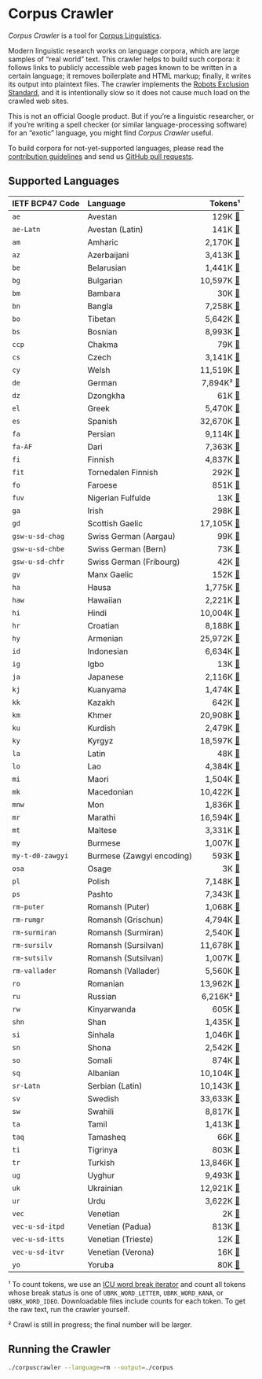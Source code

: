 # Corpus Crawler

_Corpus Crawler_ is a tool for
[Corpus Linguistics](https://en.wikipedia.org/wiki/Corpus_linguistics).

Modern linguistic research works on language corpora, which are large samples of
“real world” text.  This crawler helps to build such corpora: it follows links
to publicly accessible web pages known to be written in a certain language; it
removes boilerplate and HTML markup; finally, it writes its output into
plaintext files.  The crawler implements the
[Robots Exclusion Standard](https://en.wikipedia.org/wiki/Robots_exclusion_standard),
and it is intentionally slow so it does not cause much load on the crawled
web sites.

This is not an official Google product.  But if you’re a linguistic researcher,
or if you’re writing a spell checker (or similar language-processing software)
for an “exotic” language, you might find _Corpus Crawler_ useful.

To build corpora for not-yet-supported languages, please read the
[contribution guidelines](./CONTRIBUTING.md) and send us
[GitHub pull requests](https://help.github.com/categories/collaborating-with-issues-and-pull-requests/).



## Supported Languages

| IETF BCP47 Code     | Language                     |  Tokens¹                                                                           |
| :------------------ | :--------------------------- | ---------------------------------------------------------------------------------: |
| `ae`                | Avestan                      |    129K  [💾](http://www.gstatic.com/i18n/corpora/wordcounts/ae.txt)                |
| `ae-Latn`           | Avestan (Latin)              |    141K  [💾](http://www.gstatic.com/i18n/corpora/wordcounts/ae-Latn.txt)           |
| `am`                | Amharic                      |  2,170K  [💾](http://www.gstatic.com/i18n/corpora/wordcounts/am.txt)                |
| `az`                | Azerbaijani                  |  3,413K  [💾](http://www.gstatic.com/i18n/corpora/wordcounts/az.txt)                |
| `be`                | Belarusian                   |  1,441K  [💾](http://www.gstatic.com/i18n/corpora/wordcounts/be.txt)                |
| `bg`                | Bulgarian                    | 10,597K  [💾](http://www.gstatic.com/i18n/corpora/wordcounts/bg.txt)                |
| `bm`                | Bambara                      |     30K  [💾](http://www.gstatic.com/i18n/corpora/wordcounts/bm.txt)                |
| `bn`                | Bangla                       |  7,258K  [💾](http://www.gstatic.com/i18n/corpora/wordcounts/bn.txt)                |
| `bo`                | Tibetan                      |  5,642K  [💾](http://www.gstatic.com/i18n/corpora/wordcounts/bo.txt)                |
| `bs`                | Bosnian                      |  8,993K  [💾](http://www.gstatic.com/i18n/corpora/wordcounts/bs.txt)                |
| `ccp`               | Chakma                       |     79K  [💾](http://www.gstatic.com/i18n/corpora/wordcounts/ccp.txt)               |
| `cs`                | Czech                        |  3,141K  [💾](http://www.gstatic.com/i18n/corpora/wordcounts/cs.txt)                |
| `cy`                | Welsh                        | 11,519K  [💾](http://www.gstatic.com/i18n/corpora/wordcounts/cy.txt)                |
| `de`                | German                       |  7,894K² [💾](http://www.gstatic.com/i18n/corpora/wordcounts/de.txt)                |
| `dz`                | Dzongkha                     |     61K  [💾](http://www.gstatic.com/i18n/corpora/wordcounts/dz.txt)                |
| `el`                | Greek                        |  5,470K  [💾](http://www.gstatic.com/i18n/corpora/wordcounts/el.txt)                |
| `es`                | Spanish                      | 32,670K  [💾](http://www.gstatic.com/i18n/corpora/wordcounts/es.txt)                |
| `fa`                | Persian                      |  9,114K  [💾](http://www.gstatic.com/i18n/corpora/wordcounts/fa.txt)                |
| `fa-AF`             | Dari                         |  7,363K  [💾](http://www.gstatic.com/i18n/corpora/wordcounts/fa-AF.txt)             |
| `fi`                | Finnish                      |  4,837K  [💾](http://www.gstatic.com/i18n/corpora/wordcounts/fi.txt)                |
| `fit`               | Tornedalen Finnish           |    292K  [💾](http://www.gstatic.com/i18n/corpora/wordcounts/fit.txt)               |
| `fo`                | Faroese                      |    851K  [💾](http://www.gstatic.com/i18n/corpora/wordcounts/fo.txt)                |
| `fuv`               | Nigerian Fulfulde            |     13K  [💾](http://www.gstatic.com/i18n/corpora/wordcounts/fuv.txt)               |
| `ga`                | Irish                        |    298K  [💾](http://www.gstatic.com/i18n/corpora/wordcounts/ga.txt)                |
| `gd`                | Scottish Gaelic              | 17,105K  [💾](http://www.gstatic.com/i18n/corpora/wordcounts/gd.txt)                |
| `gsw-u-sd-chag`     | Swiss German (Aargau)        |     99K  [💾](http://www.gstatic.com/i18n/corpora/wordcounts/gsw-u-sd-chag.txt)     |
| `gsw-u-sd-chbe`     | Swiss German (Bern)          |     73K  [💾](http://www.gstatic.com/i18n/corpora/wordcounts/gsw-u-sd-chbe.txt)     |
| `gsw-u-sd-chfr`     | Swiss German (Fribourg)      |     42K  [💾](http://www.gstatic.com/i18n/corpora/wordcounts/gsw-u-sd-chfr.txt)     |
| `gv`                | Manx Gaelic                  |    152K  [💾](http://www.gstatic.com/i18n/corpora/wordcounts/gv.txt)                |
| `ha`                | Hausa                        |  1,775K  [💾](http://www.gstatic.com/i18n/corpora/wordcounts/ha.txt)                |
| `haw`               | Hawaiian                     |  2,221K  [💾](http://www.gstatic.com/i18n/corpora/wordcounts/haw.txt)               |
| `hi`                | Hindi                        | 10,004K  [💾](http://www.gstatic.com/i18n/corpora/wordcounts/hi.txt)                |
| `hr`                | Croatian                     |  8,188K  [💾](http://www.gstatic.com/i18n/corpora/wordcounts/hr.txt)                |
| `hy`                | Armenian                     | 25,972K  [💾](http://www.gstatic.com/i18n/corpora/wordcounts/hy.txt)                |
| `id`                | Indonesian                   |  6,634K  [💾](http://www.gstatic.com/i18n/corpora/wordcounts/id.txt)                |
| `ig`                | Igbo                         |     13K  [💾](http://www.gstatic.com/i18n/corpora/wordcounts/ig.txt)                |
| `ja`                | Japanese                     |  2,116K  [💾](http://www.gstatic.com/i18n/corpora/wordcounts/ja.txt)                |
| `kj`                | Kuanyama                     |  1,474K  [💾](http://www.gstatic.com/i18n/corpora/wordcounts/kj.txt)                |
| `kk`                | Kazakh                       |    642K  [💾](http://www.gstatic.com/i18n/corpora/wordcounts/kk.txt)                |
| `km`                | Khmer                        | 20,908K  [💾](http://www.gstatic.com/i18n/corpora/wordcounts/km.txt)                |
| `ku`                | Kurdish                      |  2,479K  [💾](http://www.gstatic.com/i18n/corpora/wordcounts/ku.txt)                |
| `ky`                | Kyrgyz                       | 18,597K  [💾](http://www.gstatic.com/i18n/corpora/wordcounts/ky.txt)                |
| `la`                | Latin                        |     48K  [💾](http://www.gstatic.com/i18n/corpora/wordcounts/la.txt)                |
| `lo`                | Lao                          |  4,384K  [💾](http://www.gstatic.com/i18n/corpora/wordcounts/lo.txt)                |
| `mi`                | Maori                        |  1,504K  [💾](http://www.gstatic.com/i18n/corpora/wordcounts/mi.txt)                |
| `mk`                | Macedonian                   | 10,422K  [💾](http://www.gstatic.com/i18n/corpora/wordcounts/mk.txt)                |
| `mnw`               | Mon                          |  1,836K  [💾](http://www.gstatic.com/i18n/corpora/wordcounts/mnw.txt)               |
| `mr`                | Marathi                      | 16,594K  [💾](http://www.gstatic.com/i18n/corpora/wordcounts/mr.txt)                |
| `mt`                | Maltese                      |  3,331K  [💾](http://www.gstatic.com/i18n/corpora/wordcounts/mt.txt)                |
| `my`                | Burmese                      |  1,007K  [💾](http://www.gstatic.com/i18n/corpora/wordcounts/my.txt)                |
| `my-t-d0-zawgyi`    | Burmese (Zawgyi encoding)    |    593K  [💾](http://www.gstatic.com/i18n/corpora/wordcounts/my-t-d0-zawgyi.txt)    |
| `osa`               | Osage                        |      3K  [💾](http://www.gstatic.com/i18n/corpora/wordcounts/osa.txt)               |
| `pl`                | Polish                       |  7,148K  [💾](http://www.gstatic.com/i18n/corpora/wordcounts/pl.txt)                |
| `ps`                | Pashto                       |  7,343K  [💾](http://www.gstatic.com/i18n/corpora/wordcounts/ps.txt)                |
| `rm-puter`          | Romansh (Puter)              |  1,068K  [💾](http://www.gstatic.com/i18n/corpora/wordcounts/rm-puter.txt)          |
| `rm-rumgr`          | Romansh (Grischun)           |  4,794K  [💾](http://www.gstatic.com/i18n/corpora/wordcounts/rm-rumgr.txt)          |
| `rm-surmiran`       | Romansh (Surmiran)           |  2,540K  [💾](http://www.gstatic.com/i18n/corpora/wordcounts/rm-surmiran.txt)       |
| `rm-sursilv`        | Romansh (Sursilvan)          | 11,678K  [💾](http://www.gstatic.com/i18n/corpora/wordcounts/rm-sursilv.txt)        |
| `rm-sutsilv`        | Romansh (Sutsilvan)          |  1,007K  [💾](http://www.gstatic.com/i18n/corpora/wordcounts/rm-sutsilv.txt)        |
| `rm-vallader`       | Romansh (Vallader)           |  5,560K  [💾](http://www.gstatic.com/i18n/corpora/wordcounts/rm-vallader.txt)       |
| `ro`                | Romanian                     | 13,962K  [💾](http://www.gstatic.com/i18n/corpora/wordcounts/ro.txt)                |
| `ru`                | Russian                      |  6,216K² [💾](http://www.gstatic.com/i18n/corpora/wordcounts/ru.txt)                |
| `rw`                | Kinyarwanda                  |    605K  [💾](http://www.gstatic.com/i18n/corpora/wordcounts/rw.txt)                |
| `shn`               | Shan                         |  1,435K  [💾](http://www.gstatic.com/i18n/corpora/wordcounts/shn.txt)               |
| `si`                | Sinhala                      |  1,046K  [💾](http://www.gstatic.com/i18n/corpora/wordcounts/si.txt)                |
| `sn`                | Shona                        |  2,542K  [💾](http://www.gstatic.com/i18n/corpora/wordcounts/sn.txt)                |
| `so`                | Somali                       |    874K  [💾](http://www.gstatic.com/i18n/corpora/wordcounts/so.txt)                |
| `sq`                | Albanian                     | 10,104K  [💾](http://www.gstatic.com/i18n/corpora/wordcounts/sq.txt)                |
| `sr-Latn`           | Serbian (Latin)              | 10,143K  [💾](http://www.gstatic.com/i18n/corpora/wordcounts/sr-Latn.txt)           |
| `sv`                | Swedish                      | 33,633K  [💾](http://www.gstatic.com/i18n/corpora/wordcounts/sv.txt)                |
| `sw`                | Swahili                      |  8,817K  [💾](http://www.gstatic.com/i18n/corpora/wordcounts/sw.txt)                |
| `ta`                | Tamil                        |  1,413K  [💾](http://www.gstatic.com/i18n/corpora/wordcounts/ta.txt)                |
| `taq`               | Tamasheq                     |     66K  [💾](http://www.gstatic.com/i18n/corpora/wordcounts/taq.txt)               |
| `ti`                | Tigrinya                     |    803K  [💾](http://www.gstatic.com/i18n/corpora/wordcounts/ti.txt)                |
| `tr`                | Turkish                      | 13,846K  [💾](http://www.gstatic.com/i18n/corpora/wordcounts/tr.txt)                |
| `ug`                | Uyghur                       |  9,493K  [💾](http://www.gstatic.com/i18n/corpora/wordcounts/ug.txt)                |
| `uk`                | Ukrainian                    | 12,921K  [💾](http://www.gstatic.com/i18n/corpora/wordcounts/uk.txt)                |
| `ur`                | Urdu                         |  3,622K  [💾](http://www.gstatic.com/i18n/corpora/wordcounts/ur.txt)                |
| `vec`               | Venetian                     |      2K  [💾](http://www.gstatic.com/i18n/corpora/wordcounts/vec.txt)               |
| `vec-u-sd-itpd`     | Venetian (Padua)             |    813K  [💾](http://www.gstatic.com/i18n/corpora/wordcounts/vec-u-sd-itpd.txt)     |
| `vec-u-sd-itts`     | Venetian (Trieste)           |     12K  [💾](http://www.gstatic.com/i18n/corpora/wordcounts/vec-u-sd-itts.txt)     |
| `vec-u-sd-itvr`     | Venetian (Verona)            |     16K  [💾](http://www.gstatic.com/i18n/corpora/wordcounts/vec-u-sd-itvr.txt)     |
| `yo`                | Yoruba                       |     80K  [💾](http://www.gstatic.com/i18n/corpora/wordcounts/yo.txt)                |

¹ To count tokens, we use an [ICU word break iterator](http://userguide.icu-project.org/boundaryanalysis#TOC-Word-Boundary) and count all tokens whose break status is one of `UBRK_WORD_LETTER`, `UBRK_WORD_KANA`, or `UBRK_WORD_IDEO`. Downloadable files include counts for each token. To get the raw text, run the crawler yourself.

² Crawl is still in progress; the final number will be larger.


## Running the Crawler

```sh
./corpuscrawler --language=rm --output=./corpus
```
